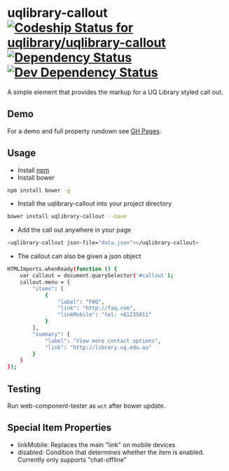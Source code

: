 # uqlibrary-callout [ ![Codeship Status for uqlibrary/uqlibrary-callout](https://codeship.com/projects/50a31000-c2f3-0133-5d4e-7e8bd0c2c793/status?branch=master)](https://codeship.com/projects/137960) [![Dependency Status](https://david-dm.org/uqlibrary/uqlibrary-callout.svg)](https://david-dm.org/uqlibrary/uqlibrary-callout) [![Dev Dependency Status](https://david-dm.org/uqlibrary/uqlibrary-callout/dev-status.svg)](https://david-dm.org/uqlibrary/uqlibrary-callout?type=dev)


A simple element that provides the markup for a UQ Library styled call out. 

## Demo

For a demo and full property rundown see [GH Pages](http://uqlibrary.github.io/uqlibrary-callout).

## Usage
- Install [npm](https://nodejs.org/en/download/)
- Install bower
```sh
npm install bower -g
```
- Install the uqlibrary-callout into your project directory
```sh
bower install uqlibrary-callout --save
```
- Add the call out anywhere in your page
```sh
<uqlibrary-callout json-file="data.json"></uqlibrary-callout>
```
- The callout can also be given a json object
```sh
HTMLImports.whenReady(function () {
    var callout = document.querySelector('#callout');
    callout.menu = {
        "items": [
            {
                "label": "FAQ",
                "link": "http://faq.com",
                "linkMobile": "tel: +61235611"
            }
        ],
        "summary": {
            "label": "View more contact options",
            "link": "http://library.uq.edu.au"
        }
    }
});
```

## Testing

Run web-component-tester as `wct` after bower update.

## Special Item Properties
- linkMobile: Replaces the main "link" on mobile devices
- disabled: Condition that determines whether the item is enabled. Currently only supports "chat-offline"

